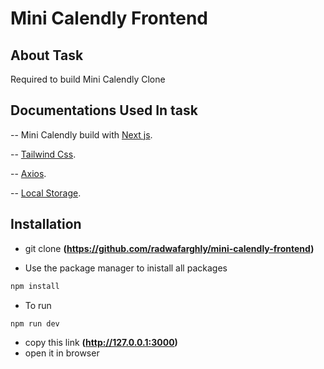 
# Mini Calendly Frontend

## About Task

Required to build Mini Calendly Clone

## Documentations Used In task

-- Mini Calendly build with [Next js](https://nextjs.org/docs/getting-started).

-- [Tailwind Css](https://tailwindcss.com/).

-- [Axios](https://www.npmjs.com/package/axios).

-- [Local Storage](https://developer.mozilla.org/en-US/docs/Web/API/Window/localStorage).

## Installation
-   git clone **(https://github.com/radwafarghly/mini-calendly-frontend)**

- Use the package manager to inistall all packages

```bash
npm install
```

- To run

```bash
npm run dev
```
-   copy this link **(http://127.0.0.1:3000)**
-   open it in browser

